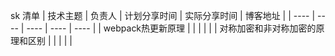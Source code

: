 sk 清单
|  技术主题   | 负责人  | 计划分享时间  | 实际分享时间 | 博客地址 |
|  ----  | ----  | ----  | ----  | ---- |
| webpack热更新原理  |  | | | |
|  对称加密和非对称加密的原理和区别 |  | | | |

